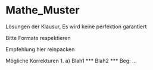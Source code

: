 # Mathe_Muster
Lösungen der Klausur, Es wird keine perfektion garantiert

Bitte Formate respektieren

Empfehlung hier reinpacken

Mögliche Korrekturen 
1.
  a)
      Blah1
*** Blah2 ***
  Beg: ...

